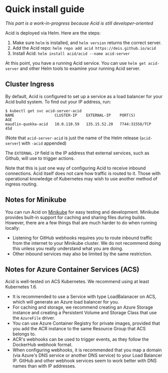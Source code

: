 # Quick install guide

_This part is a work-in-progress because Acid is still developer-oriented_

Acid is deployed via Helm. Here are the steps:

1. Make sure `helm` is installed, and `helm version` returns the correct server.
2. Add the Acid repo: `helm repo add acid https://deis.github.io/acid`
3. Install Acid: `helm install acid/acid --name acid-server`

At this point, you have a running Acid service. You can use `helm get acid-server` and other Helm tools to examine your running Acid server.

## Cluster Ingress

By default, Acid is configured to set up a service as a load balancer for your Acid build system. To find out your IP address, run:

```console
$ kubectl get svc acid-server-acid
NAME                  CLUSTER-IP    EXTERNAL-IP    PORT(S)          AGE
maudlin-quokka-acid   10.0.110.59   135.15.52.20   7744:31558/TCP   45d
```

(Note that `acid-server-acid` is just the name of the Helm release (`acid-server`) with `-acid` appended)

The `EXTERNAL-IP` field is the IP address that external services, such as Github, will use to trigger actions.

Note that this is just one way of configuring Acid to receive inbound connections. Acid itself does not care how traffic is routed to it. Those with operational knowledge of Kubernetes may wish to use another method of ingress routing.

## Notes for Minikube

You can run Acid on [Minikube](https://github.com/kubernetes/minikube) for easy testing
and development. Minikube provides built-in support for caching and sharing files during
builds. However, there are a few things that are much harder to do when running locally:

- Listening for GitHub webhooks requires you to route inbound traffic from the internet
  to your Minikube cluster. We do not recommend doing this unless you really understand
  what you are doing.
- Other inbound services may also be limited by the same restriction.

## Notes for Azure Container Services (ACS)

Acid is well-tested on ACS Kubernetes. We recommend using at least Kubernetes 1.6.

- It is recommended to use a Service with type LoadBalanacer on ACS, which will generate
  an Azure load balancer for you.
- For caching and storage, we recommend creating an Azure Storage instance and
  creating a Persistent Volume and Storage Class that use the `AzureFile` driver.
- You can use Azure Container Registry for private images, provided that you
  add the ACR instance to the same Resource Group that ACS belongs to.
- ACR's webhooks can be used to trigger events, as they follow the DockerHub
  webhook format.
- When configuring webhooks, it is recommended that you map a domain (via Azure's
  DNS service or another DNS service) to your Load Balancer IP. GitHub and other
  webhook services seem to work better with DNS names than with IP addresses.
